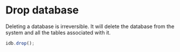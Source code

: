 # Drop database

Deleting a database is irreversible. It will delete the database from the system and all the tables associated with it.

```js
idb.drop();
```

